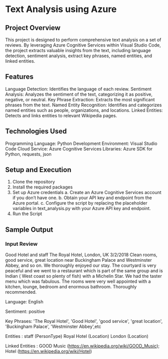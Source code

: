 # Text Analysis using Azure
## Project Overview
This project is designed to perform comprehensive text analysis on a set of reviews. By leveraging Azure Cognitive Services within Visual Studio Code, the project extracts valuable insights from the text, including language detection, sentiment analysis, extract key phrases, named entities, and linked entities.

## Features
Language Detection: Identifies the language of each review.
Sentiment Analysis: Analyzes the sentiment of the text, categorizing it as positive, negative, or neutral.
Key Phrase Extraction: Extracts the most significant phrases from the text.
Named Entity Recognition: Identifies and categorizes named entities such as people, organizations, and locations.
Linked Entities: Detects and links entities to relevant Wikipedia pages.

## Technologies Used
Programming Language: Python
Development Environment: Visual Studio Code
Cloud Service: Azure Cognitive Services
Libraries: Azure SDK for Python, requests, json

## Setup and Execution
1. Clone the repository
2. Install the required packages
3. Set up Azure credentials
    a. Create an Azure Cognitive Services account if you don’t have one.
    b. Obtain your API key and endpoint from the Azure portal.
    c. Configure the script by replacing the placeholder variables in text_analysis.py with your Azure API key and endpoint.
4. Run the Script

## Sample Output
### Input Review 
Good Hotel and staff
The Royal Hotel, London, UK
3/2/2018
Clean rooms, good service, great location near Buckingham Palace and Westminster Abbey, and so on. We thoroughly enjoyed our stay. The courtyard is very peaceful and we went to a restaurant which is part of the same group and is Indian ( West coast so plenty of fish) with a Michelin Star. We had the taster menu which was fabulous. The rooms were very well appointed with a kitchen, lounge, bedroom and enormous bathroom. Thoroughly recommended.

Language: English

Sentiment: positive

Key Phrases: 'The Royal Hotel', 'Good Hotel', 'good service', 'great location', 'Buckingham Palace', 'Westminster Abbey',etc

Entities :
        staff (PersonType)
        Royal Hotel (Location)
        London (Location)

Linked Entities :
        GOOD Music (https://en.wikipedia.org/wiki/GOOD_Music);
        Hotel (https://en.wikipedia.org/wiki/Hotel)
